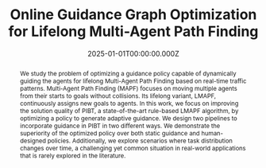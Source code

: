 ---
title: "Online Guidance Graph Optimization for Lifelong Multi-Agent Path Finding"

# Publication type.
# Legend: 0 = Uncategorized; 1 = Conference paper; 2 = Journal article;
# 3 = Preprint / Working Paper; 4 = Report; 5 = Book; 6 = Book section;
# 7 = Thesis; 8 = Patent
publication_types:
  - "1"

# Authors
# If you created a profile for a user (e.g. the default `admin` user), write the username (folder name) here
# and it will be replaced with their full name and linked to their profile.
authors:
  - Hongzhi Zang$^U$
  - admin
  - He Jiang
  - Zhe Chen
  - Daniel Harabor
  - Peter J. Stuckey
  - Jiaoyang Li

# # Author notes (optional)
author_notes:
  - Equal contribution
  - Equal contribution

# Publication name and optional abbreviated publication name.
publication: "In *Proceedings of the AAAI Conference on Artificial Intelligence (AAAI), Feb 27-Mar 04, Philadelphia, PA, USA*"

abstract: We study the problem of optimizing a guidance policy capable of dynamically guiding the agents for lifelong Multi-Agent Path Finding based on real-time traffic patterns. Multi-Agent Path Finding (MAPF) focuses on moving multiple agents from their starts to goals without collisions. Its lifelong variant, LMAPF, continuously assigns new goals to agents. In this work, we focus on improving the solution quality of PIBT, a state-of-the-art rule-based LMAPF algorithm, by optimizing a policy to generate adaptive guidance. We design two pipelines to incorporate guidance in PIBT in two different ways. We demonstrate the superiority of the optimized policy over both static guidance and human-designed policies. Additionally, we explore scenarios where task distribution changes over time, a challenging yet common situation in real-world applications that is rarely explored in the literature.

# Summary. An optional shortened abstract.
# summary: Lorem ipsum dolor sit amet, consectetur adipiscing elit. Duis posuere tellus ac convallis placerat. Proin tincidunt magna sed ex sollicitudin condimentum.

# Is this paper is draft?
draft: false

# Display this page in the Featured widget?
featured: false

# links:
#   - name: Website
#     url: /publication/zhang2024ggo

# extra links
url_pdf: "https://arxiv.org/pdf/2411.16506"
url_code: "https://github.com/zanghz21/OnlineGGO"
url_dataset: ""
url_poster: ""
url_project: ""
url_slides: ""
url_source: ""
url_video: ""

# Featured image
# To use, add an image named `featured.jpg/png` to your page's folder.
image:
  filename: featured
  focal_point: Smart
  preview_only: false

# Associated Projects (optional).
#   Associate this publication with one or more of your projects.
#   Simply enter your project's folder or file name without extension.
#   E.g. `internal-project` references `content/project/internal-project/index.md`.
#   Otherwise, set `projects: []`.
# projects:
# - "content/project/nrikids/index.md"

# Slides (optional).
#   Associate this publication with Markdown slides.
#   Simply enter your slide deck's filename without extension.
#   E.g. `slides: "example"` references `content/slides/example/index.md`.
#   Otherwise, set `slides: ""`.
# slides: example

date: 2025-01-01T00:00:00.000Z
# doi: 10.48550/arXiv.2411.16506

profile: false
share: false
show_date: false
# design:
# css_class:
# css_style: ".article-metadata {font-size: 25px;}"
---